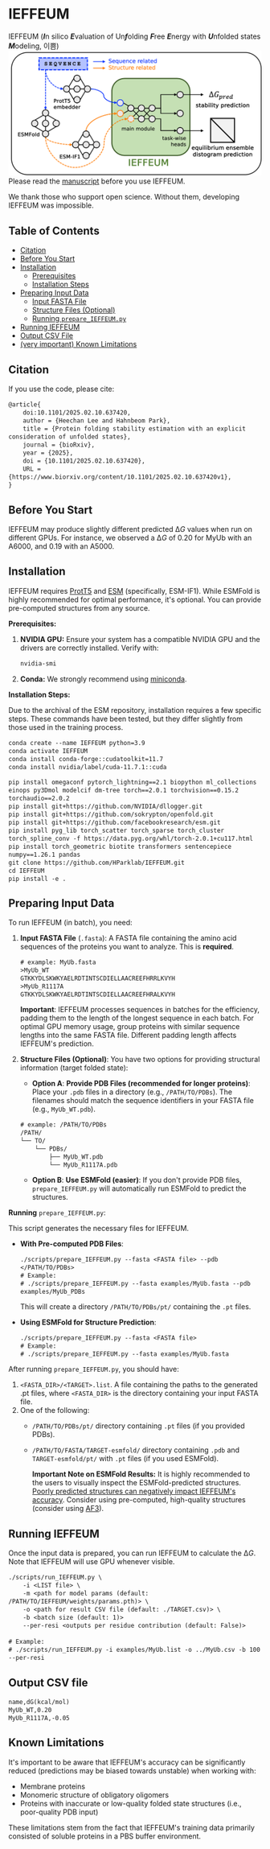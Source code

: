 # IEFFEUM
IEFFEUM (***I***n silico ***E***valuation of Un***f***olding ***F***ree ***E***nergy with ***U***nfolded states ***M***odeling, 이쁨)
![image](ieffeum.png)
Please read the [manuscript](https://www.biorxiv.org/content/10.1101/2025.02.10.637420v1) before you use IEFFEUM.

We thank those who support open science. Without them, developing IEFFEUM was impossible.

## Table of Contents

- [Citation](#citation)
- [Before You Start](#before-you-start)
- [Installation](#installation)
    - [Prerequisites](#prerequisites)
    - [Installation Steps](#installation-steps)
- [Preparing Input Data](#preparing-input-data)
    - [Input FASTA File](#input-fasta-file)
    - [Structure Files (Optional)](#structure-files-optional)
    - [Running `prepare_IEFFEUM.py`](#running-prepare_ieffeumpy)
- [Running IEFFEUM](#running-ieffeum)
- [Output CSV File](#output-csv-file)
- [(very important) Known Limitations](#known-limitations)

## Citation
If you use the code, please cite:
```
@article{
    doi:10.1101/2025.02.10.637420,
    author = {Heechan Lee and Hahnbeom Park},
    title = {Protein folding stability estimation with an explicit consideration of unfolded states},
    journal = {bioRxiv},
    year = {2025},
    doi = {10.1101/2025.02.10.637420},
    URL = {https://www.biorxiv.org/content/10.1101/2025.02.10.637420v1},
}
```
## Before You Start

IEFFEUM may produce slightly different predicted Δ*G* values when run on different GPUs. For instance, we observed a Δ*G* of 0.20 for MyUb with an A6000, and 0.19 with an A5000.

## Installation

IEFFEUM requires [ProtT5](https://github.com/agemagician/ProtTrans) and [ESM](https://github.com/facebookresearch/esm) (specifically, ESM-IF1).  While ESMFold is highly recommended for optimal performance, it's optional. You can provide pre-computed structures from any source.

**Prerequisites:**

1.  **NVIDIA GPU:**  Ensure your system has a compatible NVIDIA GPU and the drivers are correctly installed. Verify with:

    ```bash
    nvidia-smi
    ```

2.  **Conda:**  We strongly recommend using [miniconda](https://docs.anaconda.com/miniconda/install/).

**Installation Steps:**

Due to the archival of the ESM repository, installation requires a few specific steps.  These commands have been tested, but they differ slightly from those used in the training process.

```
conda create --name IEFFEUM python=3.9
conda activate IEFFEUM
conda install conda-forge::cudatoolkit=11.7
conda install nvidia/label/cuda-11.7.1::cuda
```
```
pip install omegaconf pytorch_lightning==2.1 biopython ml_collections einops py3Dmol modelcif dm-tree torch==2.0.1 torchvision==0.15.2 torchaudio==2.0.2
pip install git+https://github.com/NVIDIA/dllogger.git
pip install git+https://github.com/sokrypton/openfold.git
pip install git+https://github.com/facebookresearch/esm.git
pip install pyg_lib torch_scatter torch_sparse torch_cluster torch_spline_conv -f https://data.pyg.org/whl/torch-2.0.1+cu117.html
pip install torch_geometric biotite transformers sentencepiece numpy==1.26.1 pandas
git clone https://github.com/HParklab/IEFFEUM.git
cd IEFFEUM
pip install -e .
```

## Preparing Input Data
To run IEFFEUM (in batch), you need:
1. **Input FASTA File** (`.fasta`):  A FASTA file containing the amino acid sequences of the proteins you want to analyze.  This is **required**.
    ```
    # example: MyUb.fasta
    >MyUb_WT
    GTKKYDLSKWKYAELRDTINTSCDIELLAACREEFHRRLKVYH
    >MyUb_R1117A
    GTKKYDLSKWKYAELRDTINTSCDIELLAACREEFHRALKVYH
    ```
    **Important**: IEFFEUM processes sequences in batches for the efficiency, padding them to the length of the longest sequence in each batch. For optimal GPU memory usage, group proteins with similar sequence lengths into the same FASTA file. Different padding length affects IEFFEUM's prediction.

2. **Structure Files (Optional)**:  You have two options for providing structural information (target folded state):
    - **Option A**: **Provide PDB Files (recommended for longer proteins)**:  Place your `.pdb` files in a directory (e.g., `/PATH/TO/PDBs`).  The filenames should match the sequence identifiers in your FASTA file (e.g., `MyUb_WT.pdb`).
    ```
    # example: /PATH/TO/PDBs
    /PATH/
    └── TO/
        └── PDBs/
            ├── MyUb_WT.pdb 
            └── MyUb_R1117A.pdb
    ```

    - **Option B**: **Use ESMFold (easier)**: If you don't provide PDB files, `prepare_IEFFEUM.py` will automatically run ESMFold to predict the structures.

**Running** `prepare_IEFFEUM.py`:

This script generates the necessary files for IEFFEUM.

- **With Pre-computed PDB Files**:
    ```
    ./scripts/prepare_IEFFEUM.py --fasta <FASTA file> --pdb </PATH/TO/PDBs>
    # Example:
    # ./scripts/prepare_IEFFEUM.py --fasta examples/MyUb.fasta --pdb examples/MyUb_PDBs
    ```
    This will create a directory `/PATH/TO/PDBs/pt/` containing the `.pt` files.

- **Using ESMFold for Structure Prediction**:
    ```
    ./scripts/prepare_IEFFEUM.py --fasta <FASTA file>
    # Example:
    # ./scripts/prepare_IEFFEUM.py --fasta examples/MyUb.fasta
    ```

After running `prepare_IEFFEUM.py`, you should have:

1. `<FASTA_DIR>/<TARGET>.list`. A file containing the paths to the generated .pt files, where `<FASTA_DIR>` is the directory containing your input FASTA file.
2. One of the following:
    - `/PATH/TO/PDBs/pt/` directory containing `.pt` files (if you provided PDBs).
    - `/PATH/TO/FASTA/TARGET-esmfold/` directory containing `.pdb` and `TARGET-esmfold/pt/` with `.pt` files (if you used ESMFold).

        **Important Note on ESMFold Results:** It is highly recommended to the users to visually inspect the ESMFold-predicted structures.  [Poorly predicted structures can negatively impact IEFFEUM's accuracy](https://www.biorxiv.org/content/10.1101/2025.02.10.637420v1). Consider using pre-computed, high-quality structures (consider using [AF3](https://alphafoldserver.com/)).

## Running IEFFEUM

Once the input data is prepared, you can run IEFFEUM to calculate the Δ*G*. Note that IEFFEUM will use GPU whenever visible.

```
./scripts/run_IEFFEUM.py \
    -i <LIST file> \
    -m <path for model params (default: /PATH/TO/IEFFEUM/weights/params.pth)> \
    -o <path for result CSV file (default: ./TARGET.csv)> \
    -b <batch size (default: 1)>
    --per-resi <outputs per residue contribution (default: False)>

# Example:
# ./scripts/run_IEFFEUM.py -i examples/MyUb.list -o ../MyUb.csv -b 100 --per-resi
```

## Output CSV file

```
name,dG(kcal/mol)
MyUb_WT,0.20
MyUb_R1117A,-0.05
```

## Known Limitations

It's important to be aware that IEFFEUM's accuracy can be significantly reduced (predictions may be biased towards unstable) when working with:
- Membrane proteins
- Monomeric structure of obligatory oligomers
- Proteins with inaccurate or low-quality folded state structures (i.e., poor-quality PDB input)

These limitations stem from the fact that IEFFEUM's training data primarily consisted of soluble proteins in a PBS buffer environment.